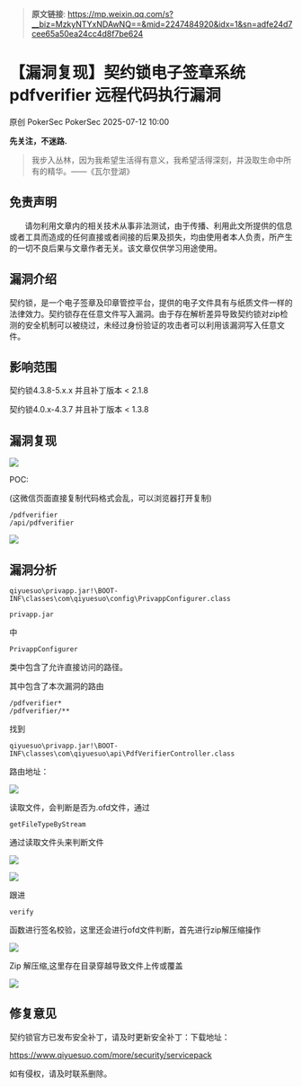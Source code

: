 > **原文链接**: https://mp.weixin.qq.com/s?__biz=MzkyNTYxNDAwNQ==&mid=2247484920&idx=1&sn=adfe24d7cee65a50ea24cc4d8f7be624

#  【漏洞复现】契约锁电子签章系统 pdfverifier 远程代码执行漏洞  
原创 PokerSec  PokerSec   2025-07-12 10:00  
  
**先关注，不迷路.**  
> 我步入丛林，因为我希望生活得有意义，我希望活得深刻，并汲取生命中所有的精华。——《瓦尔登湖》  
  
## 免责声明  
  
       请勿利用文章内的相关技术从事非法测试，由于传播、利用此文所提供的信息或者工具而造成的任何直接或者间接的后果及损失，均由使用者本人负责，所产生的一切不良后果与文章作者无关。该文章仅供学习用途使用。  
## 漏洞介绍  
  
契约锁，是一个电子签章及印章管控平台，提供的电子文件具有与纸质文件一样的法律效力。契约锁存在任意文件写入漏洞。由于存在解析差异导致契约锁对zip检测的安全机制可以被绕过，未经过身份验证的攻击者可以利用该漏洞写入任意文件。  
## 影响范围  
  
契约锁4.3.8-5.x.x 并且补丁版本 < 2.1.8  
  
契约锁4.0.x-4.3.7 并且补丁版本 < 1.3.8  
## 漏洞复现  
  
![](https://mmbiz.qpic.cn/sz_mmbiz_png/Ej4eNleprJLcBwqCLAkS1kaLWkLoC16n5dL3INibyVibFgXZs76OUImiaBnmopXq5ZH1MW5LkGA1D2WrfwHXcibrTQ/640?wx_fmt=png&from=appmsg "")  
  
  
POC:  
  
(这微信页面直接复制代码格式会乱，可以浏览器打开复制)  
  

```
/pdfverifier
/api/pdfverifier
```

  
  
![](https://mmbiz.qpic.cn/sz_mmbiz_png/Ej4eNleprJLcBwqCLAkS1kaLWkLoC16nia1to1aTLnloYbISYQiaveuR3EhofOvuHETossb4GAp1KHhzIvqojldw/640?wx_fmt=png&from=appmsg "")  
  
## 漏洞分析  
  

```
qiyuesuo\privapp.jar!\BOOT-INF\classes\com\qiyuesuo\config\PrivappConfigurer.class
```

  
  

```
privapp.jar
```

  
中
```
PrivappConfigurer
```

  
类中包含了允许直接访问的路径。  
  
其中包含了本次漏洞的路由  

```
/pdfverifier*
/pdfverifier/**
```

  
找到
```
qiyuesuo\privapp.jar!\BOOT-INF\classes\com\qiyuesuo\api\PdfVerifierController.class
```

  
路由地址：  
  
![](https://mmbiz.qpic.cn/sz_mmbiz_png/Ej4eNleprJLcBwqCLAkS1kaLWkLoC16nSD8WDiarQkjTLolJ1ia5PKd4K86AOp42N9jUd1NupVsGkFJLHTdJ0o2Q/640?wx_fmt=png&from=appmsg "")  
  
读取文件，会判断是否为.ofd文件，通过
```
getFileTypeByStream
```

  
通过读取文件头来判断文件  
  
![](https://mmbiz.qpic.cn/sz_mmbiz_png/Ej4eNleprJLcBwqCLAkS1kaLWkLoC16nukTTsHJHgXAEpYlp5picOwaXLnXhKq8PRSicqBRQibTzcZx8P2AbRHCnA/640?wx_fmt=png&from=appmsg "")  
  
![](https://mmbiz.qpic.cn/sz_mmbiz_png/Ej4eNleprJLcBwqCLAkS1kaLWkLoC16nQNBteyIkufbuGqiaLicCk5ReGQBFlZsRcibeyFr9yLKS5qe6fibV6fibQFA/640?wx_fmt=png&from=appmsg "")  
  
跟进
```
verify
```

  
函数进行签名校验，这里还会进行ofd文件判断，首先进行zip解压缩操作  
  
![](https://mmbiz.qpic.cn/sz_mmbiz_png/Ej4eNleprJLcBwqCLAkS1kaLWkLoC16npR4JcBqjljI1XApHylPxMkKsP5NYtOe0vLnibIzXkStrjBmugpv9xQg/640?wx_fmt=png&from=appmsg "")  
  
Zip 解压缩,这里存在目录穿越导致文件上传或覆盖  
  
![](https://mmbiz.qpic.cn/sz_mmbiz_png/Ej4eNleprJLcBwqCLAkS1kaLWkLoC16nEo5uSZ10vIVNLibqdXaPJiclqdY8X8nZ4s6T7pbT8gSAh5HSYtnbRI1A/640?wx_fmt=png&from=appmsg "")  
## 修复意见  
  
契约锁官方已发布安全补丁，请及时更新安全补丁：下载地址：  
  
https://www.qiyuesuo.com/more/security/servicepack  
  
  
  
  
如有侵权，请及时联系删除。  
  
  
  
  
  
